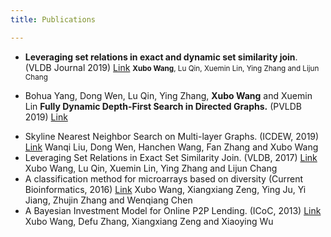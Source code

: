 ```yaml
---
title: Publications

---
```




- **Leveraging set relations in exact and dynamic set similarity join**. (VLDB Journal 2019) [Link](https://link.springer.com/article/10.1007/s00778-018-0529-2)
<small> **Xubo Wang**, Lu Qin, Xuemin Lin, Ying Zhang and Lijun Chang </small>

- Bohua Yang, Dong Wen, Lu Qin, Ying Zhang, **Xubo Wang** and Xuemin Lin
**Fully Dynamic Depth-First Search in Directed Graphs.** (PVLDB 2019) [Link](http://www.vldb.org/pvldb/vol13/p142-yang.pdf)

* Skyline Nearest Neighbor Search on Multi-layer Graphs. (ICDEW, 2019) [Link](https://ieeexplore.ieee.org/document/8750910)
Wanqi Liu, Dong Wen, Hanchen Wang, Fan Zhang and Xubo Wang
* Leveraging Set Relations in Exact Set Similarity Join. (VLDB, 2017) [Link](http://www.vldb.org/pvldb/vol10/p925-wang.pdf)
Xubo Wang, Lu Qin, Xuemin Lin, Ying Zhang and Lijun Chang
* A classification method for microarrays based on diversity (Current Bioinformatics, 2016) [Link](http://www.eurekaselect.com/124039/article)
Xubo Wang, Xiangxiang Zeng, Ying Ju, Yi Jiang, Zhujin Zhang and Wenqiang Chen
* A Bayesian Investment Model for Online P2P Lending. (ICoC, 2013) [Link](https://link.springer.com/chapter/10.1007/978-3-642-53959-6_3)
Xubo Wang, Defu Zhang, Xiangxiang Zeng and Xiaoying Wu
